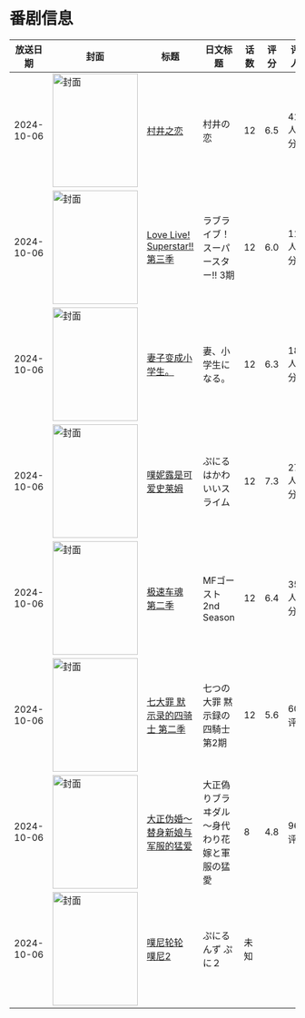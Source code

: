 # 番剧信息

|放送日期|封面|标题|日文标题|话数|评分|评分人数|
|---|---|---|---|---|---|---|
|2024-10-06|<img src="//lain.bgm.tv/pic/cover/c/77/4f/387746_r61U1.jpg" alt="封面" style="width:150px;height:200px;object-fit:cover;">|[村井之恋](https://bangumi.tv/subject/387746)|村井の恋|12|6.5|419人评分|
|2024-10-06|<img src="//lain.bgm.tv/pic/cover/c/4f/12/404480_OokoZ.jpg" alt="封面" style="width:150px;height:200px;object-fit:cover;">|[Love Live! Superstar!! 第三季](https://bangumi.tv/subject/404480)|ラブライブ！スーパースター!! 3期|12|6.0|1103人评分|
|2024-10-06|<img src="//lain.bgm.tv/pic/cover/c/7b/d8/424680_wCR0a.jpg" alt="封面" style="width:150px;height:200px;object-fit:cover;">|[妻子变成小学生。](https://bangumi.tv/subject/424680)|妻、小学生になる。|12|6.3|1829人评分|
|2024-10-06|<img src="//lain.bgm.tv/pic/cover/c/fe/ab/470045_zA9BA.jpg" alt="封面" style="width:150px;height:200px;object-fit:cover;">|[噗妮露是可爱史莱姆](https://bangumi.tv/subject/470045)|ぷにるはかわいいスライム|12|7.3|2771人评分|
|2024-10-06|<img src="//lain.bgm.tv/pic/cover/c/b7/56/470738_44EQk.jpg" alt="封面" style="width:150px;height:200px;object-fit:cover;">|[极速车魂 第二季](https://bangumi.tv/subject/470738)|MFゴースト 2nd Season|12|6.4|356人评分|
|2024-10-06|<img src="//lain.bgm.tv/pic/cover/c/73/11/486102_IrcKt.jpg" alt="封面" style="width:150px;height:200px;object-fit:cover;">|[七大罪 默示录的四骑士 第二季](https://bangumi.tv/subject/486102)|七つの大罪 黙示録の四騎士 第2期|12|5.6|60人评分|
|2024-10-06|<img src="/img/no_icon_subject.png" alt="封面" style="width:150px;height:200px;object-fit:cover;">|[大正伪婚～替身新娘与军服的猛爱](https://bangumi.tv/subject/509169)|大正偽りブラヰダル～身代わり花嫁と軍服の猛愛|8|4.8|96人评分|
|2024-10-06|<img src="//lain.bgm.tv/pic/cover/c/99/73/513375_1lD0g.jpg" alt="封面" style="width:150px;height:200px;object-fit:cover;">|[噗尼轮轮 噗尼2](https://bangumi.tv/subject/513375)|ぷにるんず ぷに２|未知|||
